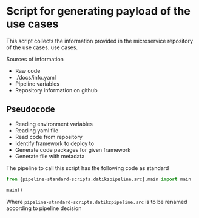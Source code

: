 # Script for generating payload of the use cases

This script collects the information provided in the microservice repository of the use cases. 
use cases.

Sources of information

- Raw code
- ./docs/info.yaml
- Pipeline variables 
- Repository information on github

## Pseudocode

- Reading environment variables
- Reading yaml file
- Read code from repository
- Identify framework to deploy to
- Generate code packages for given framework
- Generate file with metadata

The pipeline to call this script has the following code as standard

~~~python
from {pipeline-standard-scripts.datikzpipeline.src}.main import main

main()
~~~

Where `pipeline-standard-scripts.datikzpipeline.src` is to be renamed according to pipeline decision
